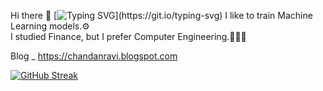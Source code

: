 Hi there 👋
[![Typing SVG](https://readme-typing-svg.demolab.com?font=Fira+Code&pause=1000&color=1541F7&width=435&lines=Greetings%2C+I'm+Chandan+Ravi.;it's+great+to+see+you😊.)](https://git.io/typing-svg)
I like to train Machine Learning models.⚙️<br>
I studied Finance, but I prefer Computer Engineering.🧑🏻‍💻

Blog _ https://chandanravi.blogspot.com

[![GitHub Streak](https://streak-stats.demolab.com?user=chandanravic&theme=highcontrast)](https://git.io/streak-stats)



